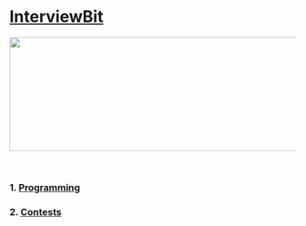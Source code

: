 # [InterviewBit](https://www.interviewbit.com/practice)
<p align="center">
    <img width="1000" height="200" src="https://github.com/AkashSingh3031/The-Complete-FAANG-Preparation/blob/master/images/InterviewBit.png">
</p><br>

### 1. [Programming](https://www.interviewbit.com/courses/programming)

### 2. [Contests](https://www.interviewbit.com/contests)
